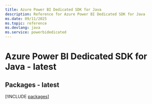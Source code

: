 ```yaml
---
title: Azure Power BI Dedicated SDK for Java
description: Reference for Azure Power BI Dedicated SDK for Java
ms.date: 09/11/2025
ms.topic: reference
ms.devlang: java
ms.service: powerbidedicated
---
```

# Azure Power BI Dedicated SDK for Java - latest
## Packages - latest
[!INCLUDE [packages](power-bi-dedicated-index.md)]